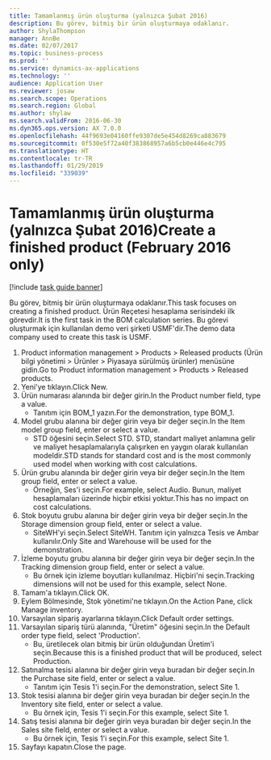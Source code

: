 ```yaml
---
title: Tamamlanmış ürün oluşturma (yalnızca Şubat 2016)
description: Bu görev, bitmiş bir ürün oluşturmaya odaklanır.
author: ShylaThompson
manager: AnnBe
ms.date: 02/07/2017
ms.topic: business-process
ms.prod: ''
ms.service: dynamics-ax-applications
ms.technology: ''
audience: Application User
ms.reviewer: josaw
ms.search.scope: Operations
ms.search.region: Global
ms.author: shylaw
ms.search.validFrom: 2016-06-30
ms.dyn365.ops.version: AX 7.0.0
ms.openlocfilehash: 44f9693e04160ffe9307de5e454d8269ca883679
ms.sourcegitcommit: 0f530e5f72a40f383868957a6b5cb0e446e4c795
ms.translationtype: HT
ms.contentlocale: tr-TR
ms.lasthandoff: 01/29/2019
ms.locfileid: "339039"
---
```

# <a name="create-a-finished-product-february-2016-only"></a><span data-ttu-id="c536b-103">Tamamlanmış ürün oluşturma (yalnızca Şubat 2016)</span><span class="sxs-lookup"><span data-stu-id="c536b-103">Create a finished product (February 2016 only)</span></span>

[!include [task guide banner](../../includes/task-guide-banner.md)]

<span data-ttu-id="c536b-104">Bu görev, bitmiş bir ürün oluşturmaya odaklanır.</span><span class="sxs-lookup"><span data-stu-id="c536b-104">This task focuses on creating a finished product.</span></span> <span data-ttu-id="c536b-105">Ürün Reçetesi hesaplama serisindeki ilk görevdir.</span><span class="sxs-lookup"><span data-stu-id="c536b-105">It is the first task in the BOM calculation series.</span></span> <span data-ttu-id="c536b-106">Bu görevi oluşturmak için kullanılan demo veri şirketi USMF'dir.</span><span class="sxs-lookup"><span data-stu-id="c536b-106">The demo data company used to create this task is USMF.</span></span>

1. <span data-ttu-id="c536b-107">Product information management > Products > Released products (Ürün bilgi yönetimi > Ürünler > Piyasaya sürülmüş ürünler) menüsüne gidin.</span><span class="sxs-lookup"><span data-stu-id="c536b-107">Go to Product information management > Products > Released products.</span></span>
2. <span data-ttu-id="c536b-108">Yeni'ye tıklayın.</span><span class="sxs-lookup"><span data-stu-id="c536b-108">Click New.</span></span>
3. <span data-ttu-id="c536b-109">Ürün numarası alanında bir değer girin.</span><span class="sxs-lookup"><span data-stu-id="c536b-109">In the Product number field, type a value.</span></span>
    * <span data-ttu-id="c536b-110">Tanıtım için BOM_1 yazın.</span><span class="sxs-lookup"><span data-stu-id="c536b-110">For the demonstration, type BOM_1.</span></span>  
4. <span data-ttu-id="c536b-111">Model grubu alanına bir değer girin veya bir değer seçin.</span><span class="sxs-lookup"><span data-stu-id="c536b-111">In the Item model group field, enter or select a value.</span></span>
    * <span data-ttu-id="c536b-112">STD öğesini seçin.</span><span class="sxs-lookup"><span data-stu-id="c536b-112">Select STD.</span></span> <span data-ttu-id="c536b-113">STD, standart maliyet anlamına gelir ve maliyet hesaplamalarıyla çalışırken en yaygın olarak kullanılan modeldir.</span><span class="sxs-lookup"><span data-stu-id="c536b-113">STD stands for standard cost and is the most commonly used model when working with cost calculations.</span></span>  
5. <span data-ttu-id="c536b-114">Ürün grubu alanında bir değer girin veya bir değer seçin.</span><span class="sxs-lookup"><span data-stu-id="c536b-114">In the Item group field, enter or select a value.</span></span>
    * <span data-ttu-id="c536b-115">Örneğin, Ses'i seçin.</span><span class="sxs-lookup"><span data-stu-id="c536b-115">For example, select Audio.</span></span> <span data-ttu-id="c536b-116">Bunun, maliyet hesaplamaları üzerinde hiçbir etkisi yoktur.</span><span class="sxs-lookup"><span data-stu-id="c536b-116">This has no impact on cost calculations.</span></span>  
6. <span data-ttu-id="c536b-117">Stok boyutu grubu alanına bir değer girin veya bir değer seçin.</span><span class="sxs-lookup"><span data-stu-id="c536b-117">In the Storage dimension group field, enter or select a value.</span></span>
    * <span data-ttu-id="c536b-118">SiteWH'yi seçin.</span><span class="sxs-lookup"><span data-stu-id="c536b-118">Select SiteWH.</span></span> <span data-ttu-id="c536b-119">Tanıtım için yalnızca Tesis ve Ambar kullanılır.</span><span class="sxs-lookup"><span data-stu-id="c536b-119">Only Site and Warehouse will be used for the demonstration.</span></span>  
7. <span data-ttu-id="c536b-120">İzleme boyutu grubu alanına bir değer girin veya bir değer seçin.</span><span class="sxs-lookup"><span data-stu-id="c536b-120">In the Tracking dimension group field, enter or select a value.</span></span>
    * <span data-ttu-id="c536b-121">Bu örnek için izleme boyutları kullanılmaz. Hiçbiri'ni seçin.</span><span class="sxs-lookup"><span data-stu-id="c536b-121">Tracking dimensions will not be used for this example, select None.</span></span>  
8. <span data-ttu-id="c536b-122">Tamam'a tıklayın.</span><span class="sxs-lookup"><span data-stu-id="c536b-122">Click OK.</span></span>
9. <span data-ttu-id="c536b-123">Eylem Bölmesinde, Stok yönetimi'ne tıklayın.</span><span class="sxs-lookup"><span data-stu-id="c536b-123">On the Action Pane, click Manage inventory.</span></span>
10. <span data-ttu-id="c536b-124">Varsayılan sipariş ayarlarına tıklayın.</span><span class="sxs-lookup"><span data-stu-id="c536b-124">Click Default order settings.</span></span>
11. <span data-ttu-id="c536b-125">Varsayılan sipariş türü alanında, "Üretim" öğesini seçin.</span><span class="sxs-lookup"><span data-stu-id="c536b-125">In the Default order type field, select 'Production'.</span></span>
    * <span data-ttu-id="c536b-126">Bu, üretilecek olan bitmiş bir ürün olduğundan Üretim'i seçin.</span><span class="sxs-lookup"><span data-stu-id="c536b-126">Because this is a finished product that will be produced, select Production.</span></span>  
12. <span data-ttu-id="c536b-127">Satınalma tesisi alanına bir değer girin veya buradan bir değer seçin.</span><span class="sxs-lookup"><span data-stu-id="c536b-127">In the Purchase site field, enter or select a value.</span></span>
    * <span data-ttu-id="c536b-128">Tanıtım için Tesis 1'i seçin.</span><span class="sxs-lookup"><span data-stu-id="c536b-128">For the demonstration, select Site 1.</span></span>  
13. <span data-ttu-id="c536b-129">Stok tesisi alanına bir değer girin veya buradan bir değer seçin.</span><span class="sxs-lookup"><span data-stu-id="c536b-129">In the Inventory site field, enter or select a value.</span></span>
    * <span data-ttu-id="c536b-130">Bu örnek için, Tesis 1'i seçin.</span><span class="sxs-lookup"><span data-stu-id="c536b-130">For this example, select Site 1.</span></span>  
14. <span data-ttu-id="c536b-131">Satış tesisi alanına bir değer girin veya buradan bir değer seçin.</span><span class="sxs-lookup"><span data-stu-id="c536b-131">In the Sales site field, enter or select a value.</span></span>
    * <span data-ttu-id="c536b-132">Bu örnek için, Tesis 1'i seçin.</span><span class="sxs-lookup"><span data-stu-id="c536b-132">For this example, select Site 1.</span></span>  
15. <span data-ttu-id="c536b-133">Sayfayı kapatın.</span><span class="sxs-lookup"><span data-stu-id="c536b-133">Close the page.</span></span>

